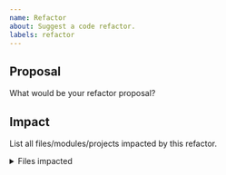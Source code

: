 ```yaml
---
name: Refactor
about: Suggest a code refactor.
labels: refactor
---
```


## Proposal

What would be your refactor proposal?

## Impact

List all files/modules/projects impacted by this refactor.

<details><summary>Files impacted</summary>
<p>
file.py
</p>
</details>
